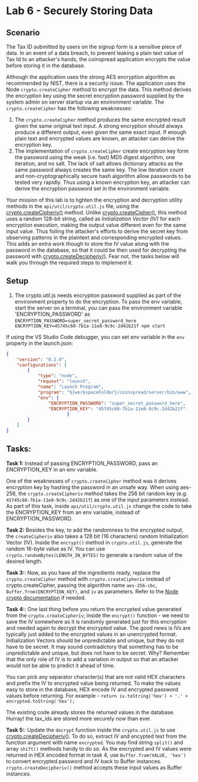 # Lab 6 - Securely Storing Data

## Scenario

The Tax ID submitted by users on the signup form is a sensitive piece of data. 
In an event of a data breach, to prevent leaking a plain text value of Tax Id to an attacker's hands, the coinspread application encrypts the value before storing it in the database.

Although the application uses the strong AES encryption algorithm as recommended by NIST, there is a security issue. The application uses the Node `crypto.createCipher` method to encrypt the data. This method derives the encryption key using the secret encryption password supplied by the system admin on server startup via an environment variable. The `crypto.createCipher` has the following weaknesses:
1. The `crypto.createCipher` method produces the same encrypted result given the same original text input. A strong encryption should always produce a different output, even given the same exact input. If enough plain text and encrypted values are known, an attacker can derive the encryption key.
2. The implementation of `crypto.createCipher` create encryption key form the password using the weak (i.e. fast) MD5 digest algorithm, one iteration, and no salt. The lack of salt allows dictionary attacks as the same password always creates the same key. The low iteration count and non-cryptographically secure hash algorithm allow passwords to be tested very rapidly. Thus using a known encryption key, an attacker can derive the encryption password set in the environment variable.

Your mission of this lab is to tighten the encryption and decryption utility methods in the `api/util/crypto.util.js` file, using the  [crypto.createCipheriv()](https://nodejs.org/api/crypto.html#crypto_crypto_createcipheriv_algorithm_key_iv_options) method. Unlike [crypto.createCipher()](https://nodejs.org/api/crypto.html#crypto_crypto_createcipher_algorithm_password_options), this method uses a random 128-bit string, called as *Initialization Vector (IV)* for each encryption execution, making the output value different even for the same input value. Thus foiling the attacker's efforts to derive the secret key from observing patterns in the plaintext and corresponding encrypted values. This adds an extra work though to store the IV value along with the password in the database, so that it could be then used for decrypting the password with [crypto.createDecipheriv()](https://nodejs.org/api/crypto.html#crypto_crypto_createdecipheriv_algorithm_key_iv_options). Fear not, the tasks below will walk you through the required steps to implement it.

## Setup
1. The crypto.util.js needs encryption password supplied as part of the environment property to do the encryption. To pass the env variable, start the server on a terminal, you can pass the environment variable 'ENCRYPTION_PASSWORD' as
`ENCRYPTION_PASSWORD=super_secret_password_here ENCRYPTION_KEY=45745c60-7b1a-11e8-9c9c-2d42b21f npm start`


If using the VS Studio Code debugger, you can set env variable in the `env` property in the launch.json:

```json
{
    "version": "0.2.0",
    "configurations": [
        {
            "type": "node",
            "request": "launch",
            "name": "Launch Program",
            "program": "${workspaceFolder}/coinspread/server/bin/www",
            "env": {
                "ENCRYPTION_PASSWORD": "super_secret_password_here",
                "ENCRYPTION_KEY": "45745c60-7b1a-11e8-9c9c-2d42b21f"
                       }
        }
    ]
}
```

## Tasks:

**Task 1:** Instead of passing ENCRYPTION_PASSWORD, pass an ENCRYPTION_KEY in an env variable.

One of the weaknesses of `crypto.createCipher` method was it derives encryption key by hashing the password in an unsafe way. When using aes-256, the `crypto.createCipheriv` method takes the 256 bit random key (e.g. `45745c60-7b1a-11e8-9c9c-2d42b21f`) as one of the input parameters instead. As part of this task, inside `api/util/crypto.util.js` change the code to take the ENCRYPTION_KEY from an env variable, instead of ENCRYPTION_PASSWORD.

**Task 2:** Besides the key, to add the randomness to the encrypted output, the `createCipheriv` also takes a 128 bit (16  characters) random Initialization Vector (IV). Inside the `encrypt()` method in `crypto.util.js`, generate the random 16-byte value as IV.  You can use `crypto.randomBytes(LENGTH_IN_BYTES)` to generate a random value of the desired length.

**Task 3:**: Now, as you have all the ingredients ready, replace the `crypto.createCipher` method with `crypto.createCipheriv` instead of crypto.createCipher, passing the algorithm name `aes-256-cbc`, `Buffer.from(ENCRYPTION_KEY)`, and `iv` as parameters. Refer to the [Node crypto documentation](https://nodejs.org/api/crypto.html#crypto_crypto_createcipheriv_algorithm_key_iv_options) if needed.

**Task 4:**: One last thing before you return the encrypted value generated from the `crypto.createCipheriv`; inside the `encrypt()` function - we need to save the IV somewhere as it is randomly generated just for this encryption and needed again to decrypt the encrypted value. The good news is IVs are typically just added to the encrypted values in an unencrypted format. Initialization Vectors should be unpredictable and unique, but they do not have to be secret. It may sound contradictory that something has to be unpredictable and unique, but does not have to be secret. Why? Remember that the only role of IV is to add a variation in output so that an attacker would not be able to predict it ahead of time.

You can pick any separator character(s) that are not valid HEX characters and prefix the IV to encrypted value being returned.
To make the values easy to store in the database, HEX encode IV and encrypted password values before returning. For example - `return iv.toString('hex') + '.' + encrypted.toString('hex');`

The existing code already stores the returned values in the database. Hurray! the tax_ids are stored more securely now than ever.
  
**Task 5:**: Update the `decrypt` function inside the `crypto.util.js` to use [crypto.createDecipheriv()](https://nodejs.org/api/crypto.html#crypto_crypto_createdecipheriv_algorithm_key_iv_options). To do so, extract IV and encypted text from the function argument with name `encrypted`. You may find string `split()` and array `shift()` methods handy to do so. As the encrypted and IV values were returned in HEX encoded format in task 4, use `Buffer.from(VALUE, 'hex')` to convert encrypted password and IV back to Buffer instances. `crypto.createDecipheriv()` method accepts these input values as Buffer instances.
